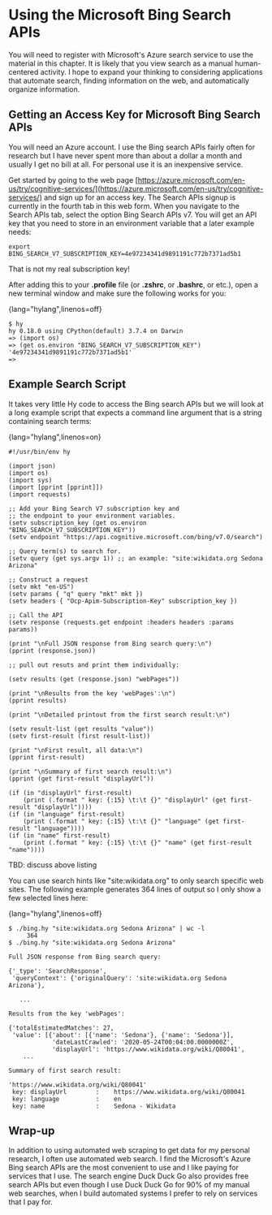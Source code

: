 # Using the Microsoft Bing Search APIs

You will need to register with Microsoft's Azure search service to use the material in this chapter. It is likely that you view search as a manual human-centered activity. I hope to expand your thinking to considering applications that automate search, finding information on the web, and automatically organize information.

## Getting an Access Key for Microsoft Bing Search APIs

You will need an Azure account. I use the Bing search APIs fairly often for research but I have never spent more than about a dollar a month and usually I get no bill at all. For personal use it is an inexpensive service.

Get started by going to the web page [https://azure.microsoft.com/en-us/try/cognitive-services/](https://azure.microsoft.com/en-us/try/cognitive-services/) and sign up for an access key. The Search APIs signup is currently in the fourth tab in this web form. When you navigate to the Search APIs tab, select the option Bing Search APIs v7. You will get an API key that you need to store in an environment variable that a later example needs:

    export BING_SEARCH_V7_SUBSCRIPTION_KEY=4e97234341d9891191c772b7371ad5b1

That is not my real subscription key!

After adding this to your **.profile** file (or **.zshrc**, or **.bashrc**, or etc.), open a new terminal window and make sure the following works for you:

{lang="hylang",linenos=off}
~~~~~~~~
$ hy
hy 0.18.0 using CPython(default) 3.7.4 on Darwin
=> (import os)
=> (get os.environ "BING_SEARCH_V7_SUBSCRIPTION_KEY")
'4e97234341d9891191c772b7371ad5b1'
=> 
~~~~~~~~


## Example Search Script

It takes very little Hy code to access the Bing search APIs but we will look at a long example script that expects a command line argument that is a string containing search terms:

{lang="hylang",linenos=on}
~~~~~~~~
#!/usr/bin/env hy

(import json)
(import os)
(import sys)
(import [pprint [pprint]])
(import requests)

;; Add your Bing Search V7 subscription key and 
;; the endpoint to your environment variables.
(setv subscription_key (get os.environ "BING_SEARCH_V7_SUBSCRIPTION_KEY"))
(setv endpoint "https://api.cognitive.microsoft.com/bing/v7.0/search")

;; Query term(s) to search for. 
(setv query (get sys.argv 1)) ;; an example: "site:wikidata.org Sedona Arizona"

;; Construct a request
(setv mkt "en-US")
(setv params { "q" query "mkt" mkt })
(setv headers { "Ocp-Apim-Subscription-Key" subscription_key })

;; Call the API
(setv response (requests.get endpoint :headers headers :params params))

(print "\nFull JSON response from Bing search query:\n")
(pprint (response.json))

;; pull out resuts and print them individually:

(setv results (get (response.json) "webPages"))

(print "\nResults from the key 'webPages':\n")
(pprint results)

(print "\nDetailed printout from the first search result:\n")

(setv result-list (get results "value"))
(setv first-result (first result-list))

(print "\nFirst result, all data:\n")
(pprint first-result)

(print "\nSummary of first search result:\n")
(pprint (get first-result "displayUrl"))

(if (in "displayUrl" first-result)
    (print (.format " key: {:15} \t:\t {}" "displayUrl" (get first-result "displayUrl"))))
(if (in "language" first-result)
    (print (.format " key: {:15} \t:\t {}" "language" (get first-result "language"))))
(if (in "name" first-result)
    (print (.format " key: {:15} \t:\t {}" "name" (get first-result "name"))))
~~~~~~~~

TBD: discuss above listing

You can use search hints like "site:wikidata.org" to only search specific web sites. The following example generates 364 lines of output so I only show a few selected lines here:

{lang="hylang",linenos=off}
~~~~~~~~
$ ./bing.hy "site:wikidata.org Sedona Arizona" | wc -l
     364
$ ./bing.hy "site:wikidata.org Sedona Arizona"

Full JSON response from Bing search query:

{'_type': 'SearchResponse',
 'queryContext': {'originalQuery': 'site:wikidata.org Sedona Arizona'},
 
   ...

Results from the key 'webPages':

{'totalEstimatedMatches': 27,
 'value': [{'about': [{'name': 'Sedona'}, {'name': 'Sedona'}],
            'dateLastCrawled': '2020-05-24T00:04:00.0000000Z',
            'displayUrl': 'https://www.wikidata.org/wiki/Q80041',
    ...

Summary of first search result:

'https://www.wikidata.org/wiki/Q80041'
 key: displayUrl      	:	 https://www.wikidata.org/wiki/Q80041
 key: language        	:	 en
 key: name            	:	 Sedona - Wikidata
~~~~~~~~

## Wrap-up

In addition to using automated web scraping to get data for my personal research, I often use automated web search. I find the Microsoft's Azure Bing search APIs are the most convenient to use and I like paying for services that I use. The search engine Duck Duck Go also provides free search APIs but even though I use Duck Duck Go for 90% of my manual web searches, when I build automated systems I prefer to rely on services that I pay for.
